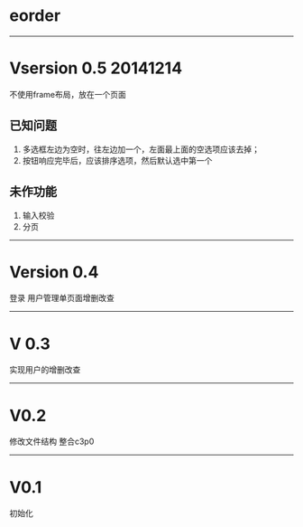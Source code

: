 eorder
======



----------
# Vsersion 0.5 20141214 #

不使用frame布局，放在一个页面

## 已知问题 ##

1. 多选框左边为空时，往左边加一个，左面最上面的空选项应该去掉；
2. 按钮响应完毕后，应该排序选项，然后默认选中第一个

## 未作功能 ##
1. 输入校验
2. 分页


----------
# Version 0.4 #
登录
用户管理单页面增删改查

----------
# V 0.3 #

实现用户的增删改查

----------
#  V0.2
修改文件结构
整合c3p0


----------
# V0.1 #
初始化